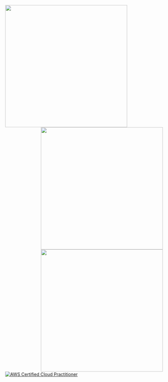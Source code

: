 [<img align="left" width="390" src="https://gist.github.com/towan912/1fcd18f749bb05c5fb27a271b22ebab3/raw/github-metrics.svg">](#)
[<img align="right" width="390" src="https://gist.github.com/towan912/1fcd18f749bb05c5fb27a271b22ebab3/raw/wakatime_metrics.svg">](#)
[<img align="right" width="390" src="https://gist.github.com/towan912/1fcd18f749bb05c5fb27a271b22ebab3/raw/habit.svg">](#)


<!--START_SECTION:badges-->
[![AWS Certified Cloud Practitioner](https://images.credly.com/size/110x110/images/00634f82-b07f-4bbd-a6bb-53de397fc3a6/image.png)](http://www.credly.com/badges/e903646d-acf1-4048-b785-2ab67677ef33 "AWS Certified Cloud Practitioner")
<!--END_SECTION:badges-->
